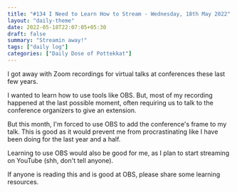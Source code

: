 ```yaml
---
title: "#134 I Need to Learn How to Stream - Wednesday, 18th May 2022"
layout: "daily-theme"
date: 2022-05-18T22:07:05+05:30
draft: false
summary: "Streamin away!"
tags: ["daily log"]
categories: ["Daily Dose of Pottekkat"]
---
```


I got away with Zoom recordings for virtual talks at conferences these last few years.

I wanted to learn how to use tools like OBS. But, most of my recording happened at the last possible moment, often requiring us to talk to the conference organizers to give an extension.

But this month, I'm forced to use OBS to add the conference's frame to my talk. This is good as it would prevent me from procrastinating like I have been doing for the last year and a half.

Learning to use OBS would also be good for me, as I plan to start streaming on YouTube (shh, don't tell anyone).

If anyone is reading this and is good at OBS, please share some learning resources.
